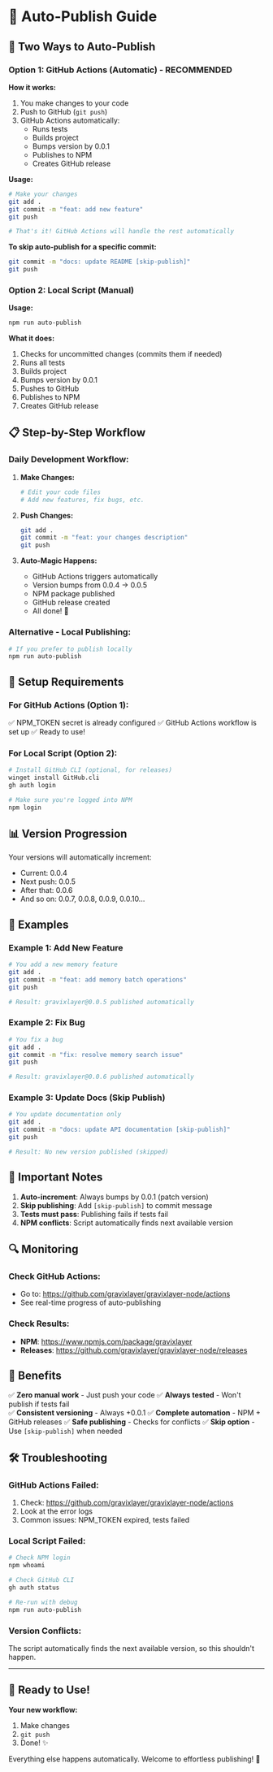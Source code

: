 # 🚀 Auto-Publish Guide

## 🎯 **Two Ways to Auto-Publish**

### **Option 1: GitHub Actions (Automatic) - RECOMMENDED**

**How it works:**
1. You make changes to your code
2. Push to GitHub (`git push`)
3. GitHub Actions automatically:
   - Runs tests
   - Builds project
   - Bumps version by 0.0.1
   - Publishes to NPM
   - Creates GitHub release

**Usage:**
```bash
# Make your changes
git add .
git commit -m "feat: add new feature"
git push

# That's it! GitHub Actions will handle the rest automatically
```

**To skip auto-publish for a specific commit:**
```bash
git commit -m "docs: update README [skip-publish]"
git push
```

### **Option 2: Local Script (Manual)**

**Usage:**
```bash
npm run auto-publish
```

**What it does:**
1. Checks for uncommitted changes (commits them if needed)
2. Runs all tests
3. Builds project
4. Bumps version by 0.0.1
5. Pushes to GitHub
6. Publishes to NPM
7. Creates GitHub release

## 📋 **Step-by-Step Workflow**

### **Daily Development Workflow:**

1. **Make Changes:**
   ```bash
   # Edit your code files
   # Add new features, fix bugs, etc.
   ```

2. **Push Changes:**
   ```bash
   git add .
   git commit -m "feat: your changes description"
   git push
   ```

3. **Auto-Magic Happens:**
   - GitHub Actions triggers automatically
   - Version bumps from 0.0.4 → 0.0.5
   - NPM package published
   - GitHub release created
   - All done! 🎉

### **Alternative - Local Publishing:**

```bash
# If you prefer to publish locally
npm run auto-publish
```

## 🔧 **Setup Requirements**

### **For GitHub Actions (Option 1):**
✅ NPM_TOKEN secret is already configured
✅ GitHub Actions workflow is set up
✅ Ready to use!

### **For Local Script (Option 2):**
```bash
# Install GitHub CLI (optional, for releases)
winget install GitHub.cli
gh auth login

# Make sure you're logged into NPM
npm login
```

## 📊 **Version Progression**

Your versions will automatically increment:
- Current: 0.0.4
- Next push: 0.0.5
- After that: 0.0.6
- And so on: 0.0.7, 0.0.8, 0.0.9, 0.0.10...

## 🎯 **Examples**

### **Example 1: Add New Feature**
```bash
# You add a new memory feature
git add .
git commit -m "feat: add memory batch operations"
git push

# Result: gravixlayer@0.0.5 published automatically
```

### **Example 2: Fix Bug**
```bash
# You fix a bug
git add .
git commit -m "fix: resolve memory search issue"
git push

# Result: gravixlayer@0.0.6 published automatically
```

### **Example 3: Update Docs (Skip Publish)**
```bash
# You update documentation only
git add .
git commit -m "docs: update API documentation [skip-publish]"
git push

# Result: No new version published (skipped)
```

## 🚨 **Important Notes**

1. **Auto-increment**: Always bumps by 0.0.1 (patch version)
2. **Skip publishing**: Add `[skip-publish]` to commit message
3. **Tests must pass**: Publishing fails if tests fail
4. **NPM conflicts**: Script automatically finds next available version

## 🔍 **Monitoring**

### **Check GitHub Actions:**
- Go to: https://github.com/gravixlayer/gravixlayer-node/actions
- See real-time progress of auto-publishing

### **Check Results:**
- **NPM**: https://www.npmjs.com/package/gravixlayer
- **Releases**: https://github.com/gravixlayer/gravixlayer-node/releases

## 🎉 **Benefits**

✅ **Zero manual work** - Just push your code
✅ **Always tested** - Won't publish if tests fail  
✅ **Consistent versioning** - Always +0.0.1
✅ **Complete automation** - NPM + GitHub releases
✅ **Safe publishing** - Checks for conflicts
✅ **Skip option** - Use `[skip-publish]` when needed

## 🛠️ **Troubleshooting**

### **GitHub Actions Failed:**
1. Check: https://github.com/gravixlayer/gravixlayer-node/actions
2. Look at the error logs
3. Common issues: NPM_TOKEN expired, tests failed

### **Local Script Failed:**
```bash
# Check NPM login
npm whoami

# Check GitHub CLI
gh auth status

# Re-run with debug
npm run auto-publish
```

### **Version Conflicts:**
The script automatically finds the next available version, so this shouldn't happen.

---

## 🚀 **Ready to Use!**

**Your new workflow:**
1. Make changes
2. `git push`
3. Done! ✨

Everything else happens automatically. Welcome to effortless publishing! 🎉